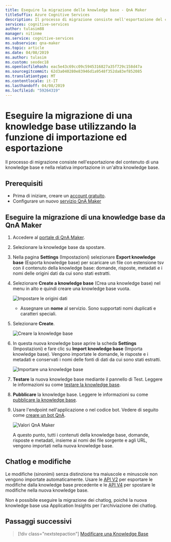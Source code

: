 ```yaml
---
title: Eseguire la migrazione delle knowledge base - QnA Maker
titleSuffix: Azure Cognitive Services
description: Il processo di migrazione consiste nell'esportazione del contenuto di una knowledge base e nella relativa importazione in un'altra knowledge base.
services: cognitive-services
author: tulasim88
manager: nitinme
ms.service: cognitive-services
ms.subservice: qna-maker
ms.topic: article
ms.date: 04/08/2019
ms.author: tulasim
ms.custom: seodec18
ms.openlocfilehash: eac5e43c69cc09c5945316827a35f729c158d47a
ms.sourcegitcommit: 62d3a040280e83946d1a9548f352da83ef852085
ms.translationtype: MT
ms.contentlocale: it-IT
ms.lasthandoff: 04/08/2019
ms.locfileid: "59264319"
---
```

# <a name="migrate-a-knowledge-base-using-export-import"></a>Eseguire la migrazione di una knowledge base utilizzando la funzione di importazione ed esportazione

Il processo di migrazione consiste nell'esportazione del contenuto di una knowledge base e nella relativa importazione in un'altra knowledge base. 

## <a name="prerequisites"></a>Prerequisiti

* Prima di iniziare, creare un [account gratuito](https://azure.microsoft.com/free/?WT.mc_id=A261C142F).
* Configurare un nuovo [servizio QnA Maker](../How-To/set-up-qnamaker-service-azure.md)

## <a name="migrate-a-knowledge-base-from-qna-maker"></a>Eseguire la migrazione di una knowledge base da QnA Maker
1. Accedere al [portale di QnA Maker](https://qnamaker.ai).
1. Selezionare la knowledge base da spostare.

1. Nella pagina **Settings** (Impostazioni) selezionare **Export knowledge base** (Esporta knowledge base) per scaricare un file con estensione tsv con il contenuto della knowledge base: domande, risposte, metadati e i nomi delle origini dati da cui sono stati estratti.

1. Selezionare **Create a knowledge base** (Crea una knowledge base) nel menu in alto e quindi creare una knowledge base vuota. 

    ![Impostare le origini dati](../media/qnamaker-how-to-create-kb/set-data-sources.png)

    - Assegnare un **nome** al servizio. Sono supportati nomi duplicati e caratteri speciali.

1. Selezionare **Create**.

    ![Creare la knowledge base](../media/qnamaker-how-to-create-kb/create-kb.png)

1. In questa nuova knowledge base aprire la scheda **Settings** (Impostazioni) e fare clic su **Import knowledge base** (Importa knowledge base). Vengono importate le domande, le risposte e i metadati e conservati i nomi delle fonti di dati da cui sono stati estratti.

   ![Importare una knowledge base](../media/qnamaker-how-to-migrate-kb/Import.png)

1. **Testare** la nuova knowledge base mediante il pannello di Test. Leggere le informazioni su come [testare la knowledge base](../How-To/test-knowledge-base.md).
1. **Pubblicare** la knowledge base. Leggere le informazioni su come [pubblicare la knowledge base](../Quickstarts/create-publish-knowledge-base.md#publish-the-knowledge-base).
1. Usare l'endpoint nell'applicazione o nel codice bot. Vedere di seguito come [creare un bot QnA](../Tutorials/create-qna-bot.md).

    ![Valori QnA Maker](../media/qnamaker-how-to-migrate-kb/qnamaker-settings-kbid-key.png)

    A questo punto, tutti i contenuti della knowledge base, domande, risposte e metadati, insieme ai nomi dei file sorgente e agli URL, vengono importati nella nuova knowledge base. 

## <a name="chat-logs-and-alterations"></a>Chatlog e modifiche
Le modifiche (sinonimi) senza distinzione tra maiuscole e minuscole non vengono importate automaticamente. Usare le [API V2](https://aka.ms/qnamaker-v2-apis) per esportare le modifiche dalla knowledge base precedente e le [API V4](https://aka.ms/qnamaker-v4-apis) per spostare le modifiche nella nuova knowledge base.

Non è possibile eseguire la migrazione dei chatlog, poiché la nuova knowledge base usa Application Insights per l'archiviazione dei chatlog. 

## <a name="next-steps"></a>Passaggi successivi

> [!div class="nextstepaction"]
> [Modificare una Knowledge Base](../How-To/edit-knowledge-base.md)
